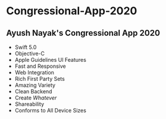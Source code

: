 # Congressional-App-2020

## Ayush Nayak's Congressional App 2020

- Swift 5.0
- Objective-C
- Apple Guidelines UI Features
- Fast and Responsive
- Web Integration
- Rich First Party Sets
- Amazing Variety
- Clean Backend
- Create *Whatever*
- Shareability
- Conforms to All Device Sizes

